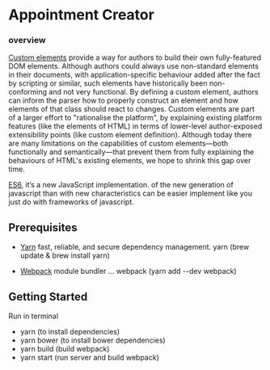 # Appointment Creator

### overview
[Custom elements](https://www.w3.org/TR/custom-elements/) provide a way for authors to build their own fully-featured DOM elements. Although authors could always use non-standard elements in their documents, with application-specific behaviour added after the fact by scripting or similar, such elements have historically been non-conforming and not very functional. By defining a custom element, authors can inform the parser how to properly construct an element and how elements of that class should react to changes. Custom elements are part of a larger effort to "rationalise the platform", by explaining existing platform features (like the elements of HTML) in terms of lower-level author-exposed extensibility points (like custom element definition). Although today there are many limitations on the capabilities of custom elements—both functionally and semantically—that prevent them from fully explaining the behaviours of HTML's existing elements, we hope to shrink this gap over time.

[ES6](http://es6-features.org/), it’s a new JavaScript implementation. of the new generation of javascript than with new characteristics can be easier implement like you just do with frameworks of javascript.

## Prerequisites
- [Yarn](https://yarnpkg.com/lang/en/) fast, reliable, and secure dependency management.
yarn (brew update & brew install yarn)

- [Webpack](https://webpack.js.org/) module bundler ...
webpack (yarn add --dev webpack)

## Getting Started

Run in terminal

- yarn (to install dependencies)
- yarn bower (to install bower dependencies)
- yarn build (build webpack)
- yarn start (run server and build webpack)
